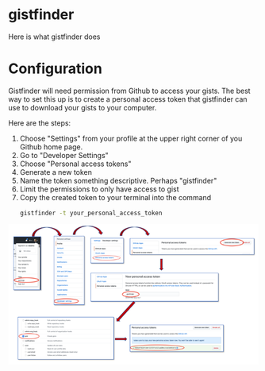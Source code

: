 # gistfinder
Here is what gistfinder does

# Configuration
Gistfinder will need permission from Github to access your gists.
The best way to set this up is to create a personal access token that
gistfinder can use to download your gists to your computer.


Here are the steps:

1. Choose "Settings" from your profile at the upper right corner of you Github home page.
1. Go to "Developer Settings"
1. Choose "Personal access tokens"
1. Generate a new token
1. Name the token something descriptive. Perhaps "gistfinder"
1. Limit the permissions to only have access to gist
1. Copy the created token to your terminal into the command
   ```bash
   gistfinder -t your_personal_access_token
   ```


![Diagram](images/gh_instructions.png)
